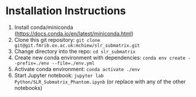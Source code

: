 # Installation Instructions

1. Install conda/miniconda (https://docs.conda.io/en/latest/miniconda.html)
2. Clone this git repository: `git clone git@git.fmrib.ox.ac.uk:mchiew/slr_submatrix.git`
3. Change directory into the repo: `cd slr_submatrix`
4. Create new conda environment with dependencies: `conda env create --prefix=./env --file=./env.yml`
5. Activate conda environment: `conda activate ./env`
6. Start Jupyter notebook: `jupyter lab Python/SLR_Submatrix_Phantom.ipynb` (or replace with any of the other notebooks)
